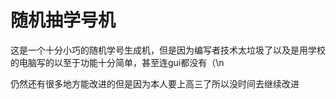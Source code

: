 # 随机抽学号机
这是一个十分小巧的随机学号生成机，但是因为编写者技术太垃圾了以及是用学校的电脑写的以至于功能十分简单，甚至连gui都没有（\n


仍然还有很多地方能改进的但是因为本人要上高三了所以没时间去继续改进
